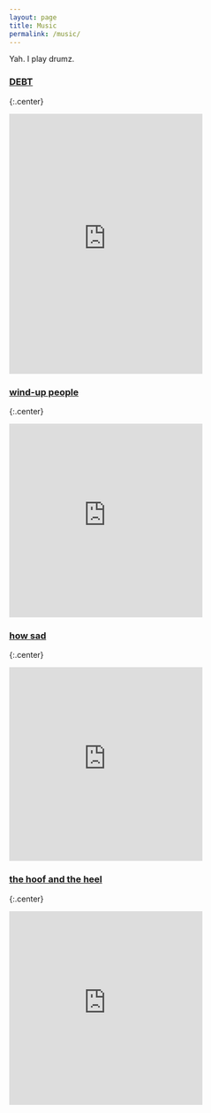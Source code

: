 ```yaml
---
layout: page
title: Music
permalink: /music/
---
```


Yah. I play drumz. 

### [DEBT](//debtmusic.bandcamp.com/) 
{:.center}
<div class="center">
<iframe style="border: 0; width: 350px; height: 470px;" src="https://bandcamp.com/EmbeddedPlayer/album=1179847270/size=large/bgcol=ffffff/linkcol=0687f5/tracklist=false/transparent=true/" seamless><a href="https://debtmusic.bandcamp.com/album/dont-ruin-this-for-everyone">Don&#39;t Ruin This For Everyone by DEBT</a></iframe>
</div>

### [wind-up people](//winduppeople.bandcamp.com)
{:.center}
<div class="center">
<iframe style="border: 0; width: 350px; height: 350px;" src="https://bandcamp.com/EmbeddedPlayer/album=310341828/size=large/bgcol=ffffff/linkcol=0687f5/minimal=true/transparent=true/" width="300" height="150" seamless="">[All This Culture Is Killing Me by Wind-Up People](http://winduppeople.bandcamp.com/album/all-this-culture-is-killing-me)</iframe>
</div>

### [how sad](//howsad.bandcamp.com)
{:.center}
<div class="center">
<iframe style="border: 0; width: 350px; height: 350px;" src="https://bandcamp.com/EmbeddedPlayer/album=235102826/size=large/bgcol=ffffff/linkcol=0687f5/minimal=true/transparent=true/" width="300" height="150" seamless="">[Indian Summer EP by How Sad](http://howsad.bandcamp.com/album/indian-summer-ep)</iframe>
</div>

### [the hoof and the heel](//thehoofandtheheel.bandcamp.com)
{:.center}
<div class="center">
<iframe style="border: 0; width: 350px; height: 350px;" src="https://bandcamp.com/EmbeddedPlayer/album=953924207/size=large/bgcol=ffffff/linkcol=0687f5/minimal=true/transparent=true/" width="300" height="150" seamless="">[And All The Tigers by The Hoof &amp; The Heel](http://thehoofandtheheel.bandcamp.com/album/and-all-the-tigers)</iframe>
</div>
